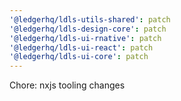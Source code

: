 ```yaml
---
'@ledgerhq/ldls-utils-shared': patch
'@ledgerhq/ldls-design-core': patch
'@ledgerhq/ldls-ui-rnative': patch
'@ledgerhq/ldls-ui-react': patch
'@ledgerhq/ldls-ui-core': patch
---
```


Chore: nxjs tooling changes
